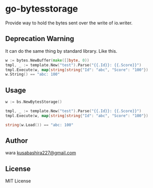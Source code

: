 go-bytesstorage
============
Provide way to hold the bytes sent over the write of io.writer.

Deprecation Warning
-----
It can do the same thing by standard library.
Like this.
```go
w := bytes.NewBuffer(make([]byte, 0))
tmpl, _ := template.New("test").Parse("{{.Id}}: {{.Score}}")
tmpl.Execute(w, map[string]string{"Id": "abc", "Score": "100"})
w.String() == "abc: 100"
```

Usage
-----
```go
w := bs.NewBytesStorage()

tmpl, _ := template.New("test").Parse("{{.Id}}: {{.Score}}")
tmpl.Execute(w, map[string]string{"Id": "abc", "Score": "100"})

string(w.Load()) == "abc: 100"
```

Author
------
wara <kusabashira227@gmail.com>

License
-------
MIT License
